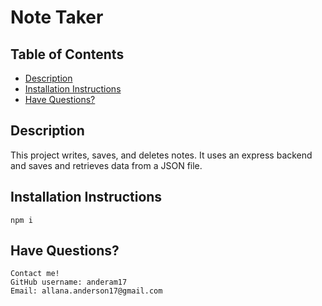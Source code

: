 # Note Taker 

## Table of Contents 

* [Description](#description)
*  [Installation Instructions](#installation-instructions)
*  [Have Questions?](#have-questions)

## Description
This project writes, saves, and deletes notes. It uses an express backend and saves and retrieves data from a JSON file.

## Installation Instructions
    npm i

## Have Questions? 
    Contact me!
    GitHub username: anderam17
    Email: allana.anderson17@gmail.com
    